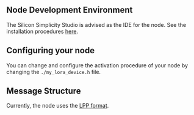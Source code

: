 ## Node Development Environment
The Silicon Simplicity Studio is advised as the IDE for the node.
See the installation procedures [here](https://www.silabs.com/products/development-tools/software/simplicity-studio).

## Configuring your node
 You can change and configure the activation procedure of your node by changing the `./my_lora_device.h` file.

## Message Structure
Currently, the node uses the [LPP format](https://github.com/myDevicesIoT/cayenne-docs/blob/master/docs/LORA.md). 
